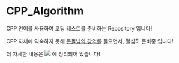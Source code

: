 # CPP_Algorithm
CPP 언어를 사용하여 코딩 테스트를 준비하는 Repository 입니다!

CPP 자체에 익숙하지 못해 [큰돌님의 강의](https://www.inflearn.com/course/10%EC%A3%BC%EC%99%84%EC%84%B1-%EC%BD%94%EB%94%A9%ED%85%8C%EC%8A%A4%ED%8A%B8-%ED%81%B0%EB%8F%8C)를 들으면서, 열심히 준비중 입니다!

더 자세한 내용은 <a href="https://velog.io/@taemin-steve/series" target="_blank"><img src="https://img.shields.io/badge/Velog-white?style=flat&logo=velog&logoColor=#20C997"/></a> 에 정리되어 있습니다!
